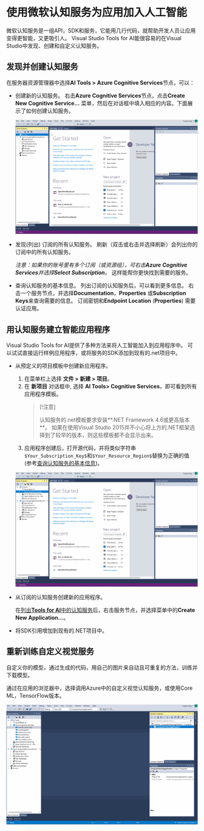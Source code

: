 # 使用微软认知服务为应用加入人工智能

微软认知服务是一组API，SDK和服务，它能用几行代码，就帮助开发人员让应用变得更智能，又更吸引人。 Visual Studio Tools for AI能很容易的在Visual Studio中发现、创建和自定义认知服务。

## 发现并创建认知服务

在服务器资源管理器中选择**AI Tools > Azure Cognitive Services**节点，可以：

- 创建新的认知服务。 右击**Azure Cognitive Services**节点，点击**Create New Cognitive Service...** 菜单，然后在对话框中填入相应的内容。下面展示了如何创建认知服务。
    
    ![创建新的认知服务](./media/cognitive-services/create-service.gif)

- <a id="list-services">发现(列出) 订阅的所有认知服务</a>。 刷新（双击或右击并选择刷新）会列出你的订阅中的所有认知服务。
    
    *注意：如果你的账号里有多个订阅（或资源组），可右击**Azure Cognitive Services**并选择**Select Subscription**。* 这样能帮你更快找到需要的服务。

- <a id="service-properties">查询认知服务的基本信息</a>。 列出订阅的认知服务后，可以看到更多信息。 右击一个服务节点，并选择**Documentation**，**Properties** 或**Subscription Keys**来查询需要的信息。 订阅密钥和**Endpoint Location** (**Properties**) 需要认证应用。

## 用认知服务建立智能应用程序

Visual Studio Tools for AI提供了多种方法来将人工智能加入到应用程序中。 可以试试直接运行样例应用程序，或将服务的SDK添加到现有的.net项目中。

- 从预定义的项目模板中创建新应用程序。
    
    1. 在菜单栏上选择 **文件 > 新建 > 项目**。
    2. 在 **新项目** 对话框中, 选择 **AI Tools> Cognitive Services**，即可看到所有应用程序模板。
        > [!注意] 
        > 
        > 认知服务的.net模板要求安装**.NET Framework 4.6或更高版本**。 
        > 如果在使用Visual Studio 2015并不小心将上方的.NET框架选择到了较早的版本，则这些模板都不会显示出来。 
    3. 应用程序创建后，打开源代码，并将类似字符串`$Your_Subscription_Key$`和`$Your_Resource_Region$`替换为正确的值 (参考[查询认知服务的基本信息](#service-properties))。
    
    ![从模板新建项目](./media/cognitive-services/create-project.gif)

- 从订阅的认知服务创建新的应用程序。
    
    在[列出**Tools for AI**中的认知服务](#list-services)后，右击服务节点，并选择菜单中的**Create New Application...**。

- 将SDK引用增加到现有的.NET项目中。

## 重新训练自定义视觉服务

自定义你的模型，通过生成的代码，用自己的图片来自动且可重复的方法，训练并下载模型。

通过在应用的浏览器中，选择调用Azure中的自定义视觉认知服务，或使用Core ML，TensorFlow版本。

![自定义模型](./media/cognitive-services/custom-vision.gif)